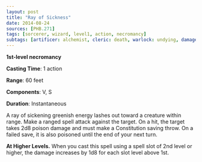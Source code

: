 ```yaml
---
layout: post
title: "Ray of Sickness"
date: 2014-08-24
sources: [PHB.271]
tags: [sorcerer, wizard, level1, action, necromancy]
subtags: [artificer: alchemist, cleric: death, warlock: undying, damage: poison]
---
```


**1st-level necromancy**

**Casting Time**: 1 action

**Range**: 60 feet

**Components**: V, S

**Duration**: Instantaneous

A ray of sickening greenish energy lashes out toward a creature within range. Make a ranged spell attack against the target. On a hit, the target takes 2d8 poison damage and must make a Constitution saving throw. On a failed save, it is also poisoned until the end of your next turn.

**At Higher Levels.** When you cast this spell using a spell slot of 2nd level or higher, the damage increases by 1d8 for each slot level above 1st.
